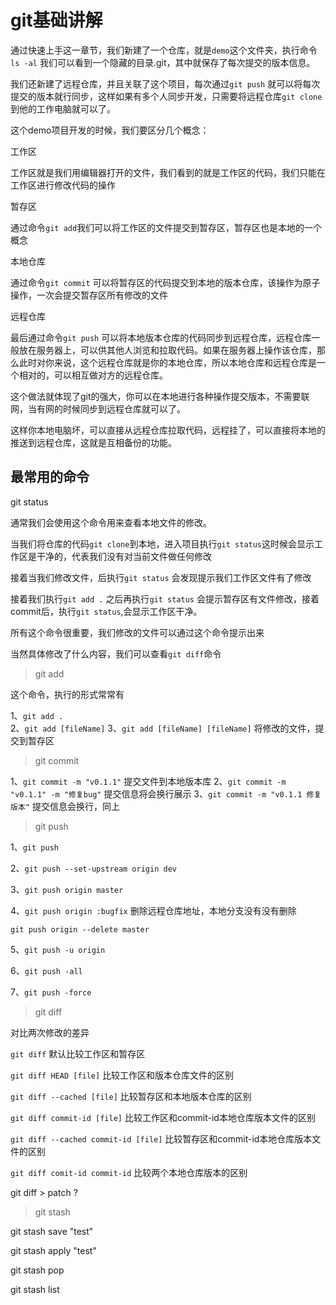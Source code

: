 # git基础讲解

通过快速上手这一章节，我们新建了一个仓库，就是`demo`这个文件夹，执行命令`ls -al` 我们可以看到一个隐藏的目录.git，其中就保存了每次提交的版本信息。

我们还新建了远程仓库，并且关联了这个项目，每次通过`git push` 就可以将每次提交的版本就行同步，这样如果有多个人同步开发，只需要将远程仓库`git clone`到他的工作电脑就可以了。

这个demo项目开发的时候，我们要区分几个概念：

工作区

工作区就是我们用编辑器打开的文件，我们看到的就是工作区的代码，我们只能在工作区进行修改代码的操作

暂存区

通过命令`git add`我们可以将工作区的文件提交到暂存区，暂存区也是本地的一个概念

本地仓库

通过命令`git commit` 可以将暂存区的代码提交到本地的版本仓库，该操作为原子操作，一次会提交暂存区所有修改的文件

远程仓库

最后通过命令`git push` 可以将本地版本仓库的代码同步到远程仓库，远程仓库一般放在服务器上，可以供其他人浏览和拉取代码。如果在服务器上操作该仓库，那么此时对你来说，这个远程仓库就是你的本地仓库，所以本地仓库和远程仓库是一个相对的，可以相互做对方的远程仓库。

这个做法就体现了git的强大，你可以在本地进行各种操作提交版本，不需要联网，当有网的时候同步到远程仓库就可以了。

这样你本地电脑坏，可以直接从远程仓库拉取代码，远程挂了，可以直接将本地的推送到远程仓库，这就是互相备份的功能。

## 最常用的命令

git status 

通常我们会使用这个命令用来查看本地文件的修改。

当我们将仓库的代码`git clone`到本地，进入项目执行`git status`这时候会显示工作区是干净的，代表我们没有对当前文件做任何修改

接着当我们修改文件，后执行`git status` 会发现提示我们工作区文件有了修改

接着我们执行`git add .` 之后再执行`git status` 会提示暂存区有文件修改，接着commit后，执行`git status`,会显示工作区干净。

所有这个命令很重要，我们修改的文件可以通过这个命令提示出来

当然具体修改了什么内容，我们可以查看`git diff`命令


> git add 

这个命令，执行的形式常常有

1、`git add .`  
2、`git add [fileName]` 
3、`git add [fileName] [fileName]`
将修改的文件，提交到暂存区

> git commit

1、`git commit -m "v0.1.1"` 提交文件到本地版本库
2、`git commit -m "v0.1.1" -m "修复bug"` 提交信息将会换行展示
3、`git commit -m "v0.1.1
修复版本"` 提交信息会换行，同上

> git push

1、`git push`

2、`git push --set-upstream origin dev`

3、`git push origin master`

4、`git push origin :bugfix` 
删除远程仓库地址，本地分支没有没有删除

`git push origin --delete master`

5、`git push -u origin`

6、`git push -all`

7、`git push -force`

> git diff

对比两次修改的差异

`git diff` 默认比较工作区和暂存区

`git diff HEAD [file]` 比较工作区和版本仓库文件的区别

`git diff --cached [file]` 比较暂存区和本地版本仓库的区别

`git diff commit-id [file]` 比较工作区和commit-id本地仓库版本文件的区别

`git diff --cached commit-id [file]` 比较暂存区和commit-id本地仓库版本文件的区别

`git diff comit-id commit-id`  比较两个本地仓库版本的区别

git diff > patch ?


> git stash

git stash save "test"

git stash apply "test"

git stash pop

git stash list



